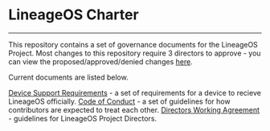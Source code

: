 # LineageOS Charter
---

This repository contains a set of governance documents for the LineageOS Project. Most changes to this repository require 3 directors to approve - you can view the proposed/approved/denied changes [here](https://review.lineageos.org/#/q/project:LineageOS/charter).

Current documents are listed below.

[Device Support Requirements](device-support-requirements.md) - a set of requirements for a device to recieve LineageOS officially.
[Code of Conduct](code-of-conduct.md) - a set of guidelines for how contributors are expected to treat each other.
[Directors Working Agreement](directors-working-agreement.md) - guidelines for LineageOS Project Directors.
